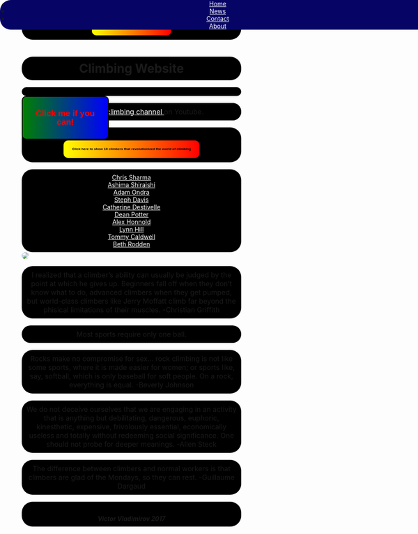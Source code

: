 <html>
<div class="container">
<head>
    <meta charset="utf-8">
    <meta http-equiv="X-UA-Compatible" content="IE=edge">
    <meta name="viewport" content="width=device-width, initial-scale=1">
	<script type="text/javascript" src="script.js"></script>
	<script type="text/javascript" src="jquery-3.2.1.js"></script>


<style>

*{
position: relative;
border: 0;
padding: 0;
margin: 0;
}

</style>

<script>

function getViewportSize(w) {

   w = w || window;

  if (w.innerWidth != null) return { w: w.innerWidth, h: w.innerHeight };
    
  var d = w.document;
  if (document.compatMode == "CSS1Compat")
        return { w: d.documentElement.clientWidth,
           h: d.documentElement.clientHeight };
	   
  return { w: d.body.clientWidth, h: d.body.clientHeight };

}

</script>


<script>
      alert("Viewport dimensions are(w,h): "+ d.body.clientWidth + d.body.clientHeight );
</script>


<button onclick="getViewportSize(w)"> Click me to see viewport dimensions! </button>

<style>

button {
  font-weight: bold;
  font-size: 50%;
  background: linear-gradient(-90deg, red, yellow);
  border-radius: 10px;
  border: 2px;
  margin-top: 20px;
  line-height: 40px;
  padding: 0px 20px;
}
button:hover {
  background: linear-gradient(-90deg, yellow, red);
}

</style>

 

<ul class="navbar">
  <li><a href="default.asp">Home</a></li>
  <li><a href="news.asp">News</a></li>
  <li><a href="contact.asp">Contact</a></li>
  <li><a href="about.asp">About</a></li>
</ul>

<style>

body {margin: 0;}

ul.navbar {
    left: 0;
    text-align: center;
    width: 100vw;
    position: fixed;
    top: 0;
    display: inline;
    margin: auto;
    padding: 0px 20px;
    overflow: hidden;
    background-color: #060566;
    z-index: 9998;
}

li.navbar{
    list-style-type: none;
    display: inline-block;
    padding: 0px 20px;
}

</style>


<link rel="icon" type="image/png" href="http://theedgehalfmoon.com/sites/all/themes/theedge/images/boulderer.png">

</head>
<body> 	


<style> 
        img {
	   border-radius: 25px;
	}	
</style>

<style> body { background: url("https://i2.wp.com/techbeasts.com/wp-content/uploads/2016/12/4435365-mountain-wallpapers.jpg") no-repeat bottom center;
  background-size: cover;
  background-attachment: fixed;
  height: 900px;
  position: relative;
  top: -55px;
  width: 1440px; }
  </style>

<style> h1, p, ul, h3, footer {
    background-color: black;
    padding: 10px 10px;
    border-radius: 25px;
    text-align: center;
} 

a {
    color: white;
    background-color: transparent;
}
</style>

<h1 align="center">Climbing Website</h1>



<style>
 
   #button {
        width:200px;
        height:100px;
        position:absolute;
        top:0px;
        left:0px;
        background: linear-gradient(-90deg, blue, green);
        color: red;
        border: solid 2px black;
	z-index: 9999;
	font-size: 120%;
	line-height: 20px;
    }
 
 
    #button:hover {
        background: linear-gradient(-90deg, green, blue);
    }
    
    </style>


 
   <button id="button" onclick="myFunction()">Click me if you can!</button>
 
 
<script>

function myFunction() {
    alert("Wow you just wasted your time trying to click a completely useless button, you pathetic excuse for a person..Want a cookie?");
}

</script>



<script>
    var button = document.getElementById("button");
    var buttonWidth = button.offsetWidth;
    var buttonHeight = button.offsetHeight;
 
    function move() {
        button.style.left = Math.floor(Math.random()*(window.innerWidth-buttonWidth)) + "px";
        button.style.top = Math.floor(Math.random()*(window.innerWidth-buttonWidth)) + "px";
    }
 
    if(typeof addEventListener !== "undefined") {
        button.addEventListener("mouseover", move, false);
    } else if (typeof attachEvent !== "undefined") {
        button.attachEvent("onmouseover", move);
    } else {
        button.onmousover = move;
    }
 
</script>






<div class="youtube_link">
<p>Here is a cool <a text-align:center href="https://www.youtube.com/channel/UCIRIbjrEHserQZ6O1Jd9wrg">climbing channel </a> on Youtube.<br/></p>
</div>

<style>

p {
   font-size: medium;
}

.youtube_link {
       background-color: black;
       border-radius: 25px;
    }
</style>


<div class='b'>

<button>Click here to show 10 climbers that revolutionized the world of climbing</button>

</div>
	
<style> 
.b {
   font-size: 100%;
   align: center;  
   } 
</style>	
	
<script type="text/javascript">

$('.b').on('click', function() {
    $(this).toggleClass('active')
    .next().slideToggle(1000);
  });
  
</script>


<script>

var button1 = document.createElement("button");
button1.innerHTML = "Click me!";

var body = document.getElementsByTagName("body")[0];
body.appendChild(button1);

button1.addEventListener ("click", function() {
  alert("You just took directions from a button..");
});
	

</script>
		
		
		
		
		
		
		
		
<ul class="climbers">
		<li><a href = "https://en.wikipedia.org/wiki/Chris_Sharma">Chris Sharma</a></li>
		<li><a href = "https://en.wikipedia.org/wiki/Ashima_Shiraishi">Ashima Shiraishi</a></li>
		<li><a href = "https://en.wikipedia.org/wiki/Adam_Ondra">Adam Ondra</a></li>
		<li><a href = "https://en.wikipedia.org/wiki/Steph_Davis">Steph Davis</a></li>
		<li><a href = "https://en.wikipedia.org/wiki/Catherine_Destivelle">Catherine Destivelle</a></li>
		<li><a href = "https://en.wikipedia.org/wiki/Dean_Potter">Dean Potter</a></li>
		<li><a href = "https://en.wikipedia.org/wiki/Alex_Honnold">Alex Honnold</a></li>
		<li><a href = "https://en.wikipedia.org/wiki/Lynn_Hill">Lynn Hill</a></li>
		<li><a href = "https://en.wikipedia.org/wiki/Tommy_Caldwell">Tommy Caldwell</a></li>
		<li><a href = "https://en.wikipedia.org/wiki/Beth_Rodden">Beth Rodden</a></li>
</ul>
	        
		
		
<style> 
	ul.climbers {
	   list-style-type: none;
	   visibility: visible;
	}
</style>

<img src = "https://d36tnp772eyphs.cloudfront.net/blogs/1/2014/08/Smith-Rock-940x595.jpg">

<p> I realized that a climber’s ability can usually be judged by the point at which he gives up. Beginners fall off when they don’t know what to do, advanced climbers when they get pumped, but world-class climbers like Jerry Moffatt climb far beyond the phisical limitations of their muscles. -Christian Griffith
</p>

<p> Most sports require only one ball. </p>

<p> Rocks make no compromise for sex... rock climbing is not like some sports, where it is made easier for women; or sports like, say, softball, which is only baseball for soft people. On a rock, everything is equal. -Beverly Johnson </p>

<p> We do not deceive ourselves that we are engaging in an activity that is anything but debilitating, dangerous, euphoric, kinesthetic, expensive, frivolously essential, economically useless and totally without redeeming social significance. One should not probe for deeper meanings. -Allen Steck </p>

<p>The difference between climbers and normal workers is that climbers are glad of the Mondays, so they can rest. -Guillaume Dargaud </p>

<style>
div.container {
   max-width: 1400px;
   max-height: 900px;
}
</style>



</body>
<footer> 
<h5>Victor Vladimirov 2017</h5>
</footer>
</div>
</html>
